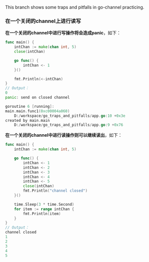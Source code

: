 This branch shows some traps and pitfalls in go-channel practicing.

### 在一个关闭的channel上进行读写

**在一个关闭的channel中进行写操作将会造成panic**，如下：

```go
func main() {
	intChan := make(chan int, 5)
	close(intChan)

	go func() {
		intChan <- 1
	}()

	fmt.Println(<-intChan)
}
// Output：
0
panic: send on closed channel

goroutine 6 [running]:
main.main.func1(0xc00004a060)
	D:/workspace/go_traps_and_pitfalls/app.go:10 +0x3e
created by main.main
	D:/workspace/go_traps_and_pitfalls/app.go:9 +0x76
```

**在一个关闭的channel中进行读操作则可以继续读出**，如下：

```go
func main() {
	intChan := make(chan int, 5)

	go func() {
		intChan <- 1
		intChan <- 2
		intChan <- 3
		intChan <- 4
		intChan <- 5
		close(intChan)
		fmt.Println("channel closed")
	}()

	time.Sleep(3 * time.Second)
	for item := range intChan {
		fmt.Println(item)
	}
}
// Output：
channel closed
1
2
3
4
5
```

